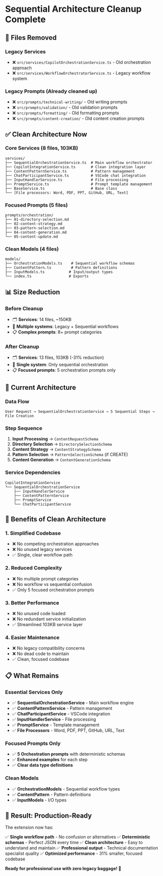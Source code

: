 # Sequential Architecture Cleanup Complete

## 🧹 **Files Removed**

### **Legacy Services**
- ❌ `src/services/CopilotOrchestrationService.ts` - Old orchestration approach
- ❌ `src/services/WorkflowOrchestratorService.ts` - Legacy workflow system

### **Legacy Prompts** (Already cleaned up)
- ❌ `src/prompts/technical-writing/` - Old writing prompts
- ❌ `src/prompts/validation/` - Old validation prompts  
- ❌ `src/prompts/formatting/` - Old formatting prompts
- ❌ `src/prompts/content-creation/` - Old content creation prompts

## ✅ **Clean Architecture Now**

### **Core Services** (8 files, 103KB)
```
services/
├── SequentialOrchestrationService.ts  # Main workflow orchestrator
├── CopilotIntegrationService.ts       # Clean integration layer
├── ContentPatternService.ts           # Pattern management
├── ChatParticipantService.ts          # VSCode chat integration
├── InputHandlerService.ts             # File processing
├── PromptService.ts                   # Prompt template management
├── BaseService.ts                     # Base class
└── [File processors: Word, PDF, PPT, GitHub, URL, Text]
```

### **Focused Prompts** (5 files)
```
prompts/orchestration/
├── 01-directory-selection.md
├── 02-content-strategy.md
├── 03-pattern-selection.md
├── 04-content-generation.md
└── 05-content-update.md
```

### **Clean Models** (4 files)
```
models/
├── OrchestrationModels.ts    # Sequential workflow schemas
├── ContentPattern.ts         # Pattern definitions
├── InputModels.ts           # Input/output types
└── index.ts                 # Exports
```

## 📊 **Size Reduction**

### **Before Cleanup**
- 🗂️ **Services**: 14 files, ~150KB
- 🔄 **Multiple systems**: Legacy + Sequential workflows
- 📋 **Complex prompts**: 8+ prompt categories

### **After Cleanup**
- 🗂️ **Services**: 13 files, 103KB (-31% reduction)
- 🔄 **Single system**: Only sequential orchestration
- 📋 **Focused prompts**: 5 orchestration prompts only

## 🎯 **Current Architecture**

### **Data Flow**
```
User Request → SequentialOrchestrationService → 5 Sequential Steps → File Creation
```

### **Step Sequence**
1. **Input Processing** → `ContentRequestSchema`
2. **Directory Selection** → `DirectorySelectionSchema`
3. **Content Strategy** → `ContentStrategySchema`
4. **Pattern Selection** → `PatternSelectionSchema` (if CREATE)
5. **Content Generation** → `ContentGenerationSchema`

### **Service Dependencies**
```
CopilotIntegrationService
└── SequentialOrchestrationService
    ├── InputHandlerService
    ├── ContentPatternService
    ├── PromptService
    └── ChatParticipantService
```

## 🚀 **Benefits of Clean Architecture**

### **1. Simplified Codebase**
- ❌ No competing orchestration approaches
- ❌ No unused legacy services
- ✅ Single, clear workflow path

### **2. Reduced Complexity**
- ❌ No multiple prompt categories
- ❌ No workflow vs sequential confusion
- ✅ Only 5 focused orchestration prompts

### **3. Better Performance**
- ❌ No unused code loaded
- ❌ No redundant service initialization
- ✅ Streamlined 103KB service layer

### **4. Easier Maintenance**
- ❌ No legacy compatibility concerns
- ❌ No dead code to maintain
- ✅ Clean, focused codebase

## 📋 **What Remains**

### **Essential Services Only**
- ✅ **SequentialOrchestrationService** - Main workflow engine
- ✅ **ContentPatternService** - Pattern management
- ✅ **ChatParticipantService** - VSCode integration
- ✅ **InputHandlerService** - File processing
- ✅ **PromptService** - Template management
- ✅ **File Processors** - Word, PDF, PPT, GitHub, URL, Text

### **Focused Prompts Only**
- ✅ **5 Orchestration prompts** with deterministic schemas
- ✅ **Enhanced examples** for each step
- ✅ **Clear data type definitions**

### **Clean Models**
- ✅ **OrchestrationModels** - Sequential workflow types
- ✅ **ContentPattern** - Pattern definitions
- ✅ **InputModels** - I/O types

## 🎉 **Result: Production-Ready**

The extension now has:

✅ **Single workflow path** - No confusion or alternatives
✅ **Deterministic schemas** - Perfect JSON every time
✅ **Clean architecture** - Easy to understand and maintain
✅ **Professional output** - Technical documentation specialist quality
✅ **Optimized performance** - 31% smaller, focused codebase

**Ready for professional use with zero legacy baggage! 🚀**
